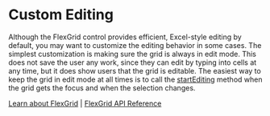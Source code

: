 Custom Editing
==============

Although the FlexGrid control provides efficient, Excel-style editing by default, you may want to customize the editing behavior in some cases. The simplest customization is making sure the grid is always in edit mode. This does not save the user any work, since they can edit by typing into cells at any time, but it does show users that the grid is editable. The easiest way to keep the grid in edit mode at all times is to call the [startEditing](https://www.grapecity.com/wijmo/api/classes/wijmo_grid.flexgrid.html#startediting) method when the grid gets the focus and when the selection changes.

[Learn about FlexGrid](https://www.grapecity.com/wijmo/flexgrid-javascript-data-grid) | [FlexGrid API Reference](https://www.grapecity.com/wijmo/api/classes/wijmo_grid.flexgrid.html)